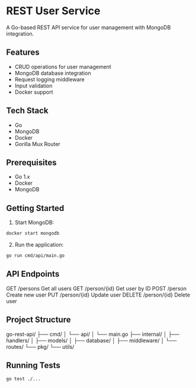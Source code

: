 # REST User Service

A Go-based REST API service for user management with MongoDB integration.

## Features

- CRUD operations for user management
- MongoDB database integration
- Request logging middleware
- Input validation
- Docker support

## Tech Stack

- Go
- MongoDB
- Docker
- Gorilla Mux Router

## Prerequisites

- Go 1.x
- Docker
- MongoDB

## Getting Started

1. Start MongoDB:

```bash
docker start mongodb
```

2. Run the application:

```bash
go run cmd/api/main.go
```

## API Endpoints

GET /persons Get all users
GET /person/{id} Get user by ID
POST /person Create new user
PUT /person/{id} Update user
DELETE /person/{id} Delete user

## Project Structure

go-rest-api/
├── cmd/
│ └── api/
│ └── main.go
├── internal/
│ ├── handlers/
│ ├── models/
│ ├── database/
│ ├── middleware/
│ └── routes/
└── pkg/
└── utils/

## Running Tests

```bash
go test ./...
```
